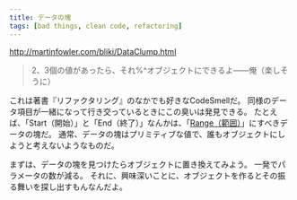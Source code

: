 ```yaml
---
title: データの塊
tags: [bad things, clean code, refactoring]
---
```


http://martinfowler.com/bliki/DataClump.html

> 2、3個の値があったら、それ$%#$%^オブジェクトにできるよ——俺（楽しそうに）

これは著書『リファクタリング』のなかでも好きなCodeSmellだ。
同様のデータ項目が一緒になって行き交っているときにこの臭いは発見できる。
たとえば、「Start（開始）」と「End（終了）」なんかは、「[Range（範囲）](http://martinfowler.com/eaaDev/Range.html)」にすべきデータの塊だ。
通常、データの塊はプリミティブな値で、誰もオブジェクトにしようと考えないようなものだ。

まずは、データの塊を見つけたらオブジェクトに置き換えてみよう。
一発でパラメータの数が減る。
それに、興味深いことに、オブジェクトを作るとその振る舞いを探し出すもんなんだよ。
